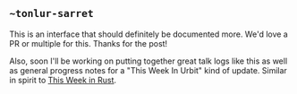 ## `~tonlur-sarret`
This is an interface that should definitely be documented more. We'd love a PR or multiple for this. Thanks for the post!

Also, soon I'll be working on putting together great talk logs like this as well as general progress notes for a "This Week In Urbit" kind of update. Similar in spirit to [This Week in Rust](https://this-week-in-rust.org/).